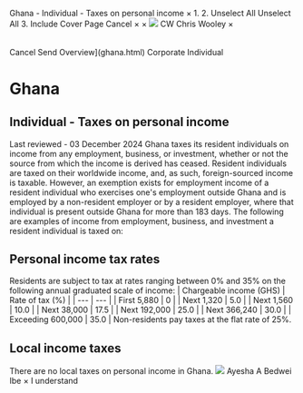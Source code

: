 Ghana - Individual - Taxes on personal income
×
1.
2.
Unselect All
Unselect All
3.
Include Cover Page
Cancel
×
×
![](-/media/world-wide-tax-summaries/attachments/global---chris-wooley.ashx%3Frev=ac5e5f3223b34096b1afc2a6009c7320&revision=ac5e5f32-23b3-4096-b1af-c2a6009c7320&hash=859B7ADC84DC2CBEC9760E9E6EE7DE6D0A8BFCDF)
CW
Chris Wooley
×
######
Cancel
Send
Overview](ghana.html)
Corporate
Individual
# Ghana
## Individual - Taxes on personal income
Last reviewed - 03 December 2024
Ghana taxes its resident individuals on income from any employment, business, or investment, whether or not the source from which the income is derived has ceased.
Resident individuals are taxed on their worldwide income, and, as such, foreign-sourced income is taxable.
However, an exemption exists for employment income of a resident individual who exercises one's employment outside Ghana and is employed by a non-resident employer or by a resident employer, where that individual is present outside Ghana for more than 183 days.
The following are examples of income from employment, business, and investment a resident individual is taxed on:
## Personal income tax rates
Residents are subject to tax at rates ranging between 0% and 35% on the following annual graduated scale of income:
| Chargeable income (GHS) | Rate of tax (%) |
| --- | --- |
| First 5,880 | 0 |
| Next 1,320 | 5.0 |
| Next 1,560 | 10.0 |
| Next 38,000 | 17.5 |
| Next 192,000 | 25.0 |
| Next 366,240 | 30.0 |
| Exceeding 600,000 | 35.0 |
Non-residents pay taxes at the flat rate of 25%.
## Local income taxes
There are no local taxes on personal income in Ghana.
![](-/media/world-wide-tax-summaries/attachments/ghana-ayesha-bedwei.ashx%3Frev=40ca845eb26d406385f0303be483bfc9&revision=40ca845e-b26d-4063-85f0-303be483bfc9&hash=8F08F39B4DE87978C82B52AB48D2702FE69BDAF2)
Ayesha A Bedwei Ibe
×
I understand